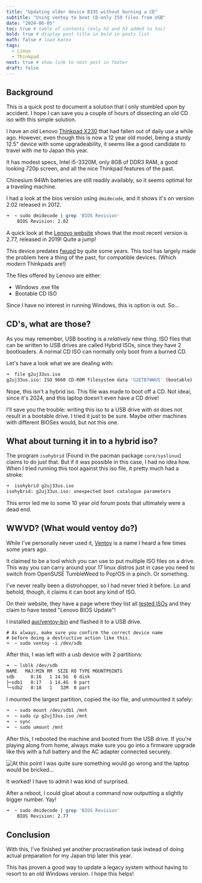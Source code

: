 ```yaml
---
title: "Updating older device BIOS without burning a CD"
subtitle: "Using ventoy to boot CD-only ISO files from USB"
date: "2024-06-05"
toc: true # table of contents (only h2 and h3 added to toc)
bold: true # display post title in bold in posts list
math: false # load katex
tags:
  - Linux
  - Thinkpad
next: true # show link to next post in footer
draft: false
---
```


## Background

This is a quick post to document a solution that I only stumbled upon by accident. I hope I can save you a couple of hours of dissecting an old CD iso with this simple solution.

I have an old Lenovo [Thinkpad X230](https://psref.lenovo.com/syspool/Sys/PDF/withdrawnbook/ThinkPad_X230.pdf) that had fallen out of daily use a while ago.
However, even though this is now a 12 year old model, being a sturdy 12.5" device with some upgradeability, it seems like a good candidate to travel with me to Japan this year.

It has modest specs, Intel i5-3320M, only 8GB of DDR3 RAM, a good looking 720p screen, and all the nice Thinkpad features of the past.

Chinesium 94Wh batteries are still readily availably, so it seems optimal for a traveling machine.

I had a look at the bios version using `dmidecode`, and it shows it's on version 2.02 released in 2012.

```bash
➜  ~ sudo dmidecode | grep 'BIOS Revision'
	BIOS Revision: 2.02
```

A quick look at the [Lenovo website](https://pcsupport.lenovo.com/us/en/products/laptops-and-netbooks/thinkpad-x-series-laptops/thinkpad-x230/downloads/ds029187) shows that the most recent version is 2.77, released in 2019! Quite a jump!

This device predates [fwupd](https://fwupd.org/) by quite some years. This tool has largely made the problem here a thing of the past, for compatible devices. (Which modern Thinkpads are!)

The files offered by Lenovo are either:
- Windows .exe file
- Bootable CD ISO

Since I have no interest in running Windows, this is option is out.
So...

## CD's, what are those?

As you may remember, USB booting is a _relatively_ new thing. ISO files that can be written to USB drives are called Hybrid ISOs, since they have 2 bootloaders. A normal CD ISO can normally only boot from a burned CD.

Let's have a look what we are dealing with:
```bash
➜  file g2uj33us.iso
g2uj33us.iso: ISO 9660 CD-ROM filesystem data 'G2ETB7WWUS' (bootable)
```

Nope, this isn't a hybrid iso. This file was made to boot off a CD.
Not ideal, since it's 2024, and this laptop doesn't even have a CD drive!

I'll save you the trouble: writing this iso to a USB drive with `dd` does not result in a bootable drive. I tried it just to be sure.
Maybe other machines with different BIOSes would, but not this one.

## What about turning it in to a hybrid iso?

The program `isohybrid` (Found in the pacman package `core/syslinux`) claims to do just that. But if it was possible in this case, I had no idea how.
When I tried running this tool against this iso file, it pretty much had a stroke:
```bash
➜  isohybrid g2uj33us.iso
isohybrid: g2uj33us.iso: unexpected boot catalogue parameters
```

This error led me to some 10 year old forum posts that ultimately were a dead end.

## WWVD? (What would ventoy do?)

While I've personally never used it, [Ventoy](https://www.ventoy.net/en/index.html) is a name I heard a few times some years ago. 

It claimed to be a tool which you can use to put multiple ISO files on a drive. This way you can carry around your 17 linux distros just in case you need to switch from OpenSUSE TumbleWeed to Pop!OS in a pinch. Or something.

I've never really been a distrohopper, so I had never tried it before. 
Lo and behold, though, it claims it can boot any kind of ISO.

On their website, they have a page where they list all [tested ISOs](https://www.ventoy.net/en/isolist.html) and they claim to have tested "Lenovo BIOS Update"!

I installed [aur/ventoy-bin](https://aur.archlinux.org/packages/ventoy-bin) and flashed it to a USB drive.

```bios
# As always, make sure you confirm the correct device name
# before doing a destructive action like this.
➜  ~ sudo ventoy -i /dev/sdb
```

After this, I was left with a usb device with 2 partitions:
```bash
➜  ~ lsblk /dev/sdb
NAME   MAJ:MIN RM  SIZE RO TYPE MOUNTPOINTS
sdb      8:16   1 14.5G  0 disk
├─sdb1   8:17   1 14.4G  0 part
└─sdb2   8:18   1   32M  0 part
```

I mounted the largest partition, copied the iso file, and unmounted it safely:
```bash
➜  ~ sudo mount /dev/sdb1 /mnt
➜  ~ sudo cp g2uj33us.iso /mnt
➜  ~ sync
➜  ~ sudo umount /mnt
```

After this, I rebooted the machine and booted from the USB drive.
If you're playing along from home, always make sure you go into a firmware upgrade like this with a full battery and the AC adapter connected securely.

![At this point I was quite sure something would go wrong and the laptop would be bricked...](/blog/thinkpadbios/biosupgrade.jpg)

It worked! I have to admit I was kind of surprised.

After a reboot, I could gloat about a command now outputting a slightly bigger number. Yay!

```bash
➜  ~ sudo dmidecode | grep 'BIOS Revision'
	BIOS Revision: 2.77
```

## Conclusion

With this, I've finished yet another procrastination task instead of doing actual preparation for my Japan trip later this year.

This has proven a good way to update a legacy system without having to resort to an old Windows version. I hope this helps!
